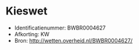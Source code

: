 Kieswet
=======

* Identificatienummer: BWBR0004627
* Afkorting: KW
* Bron: http://wetten.overheid.nl/BWBR0004627/
